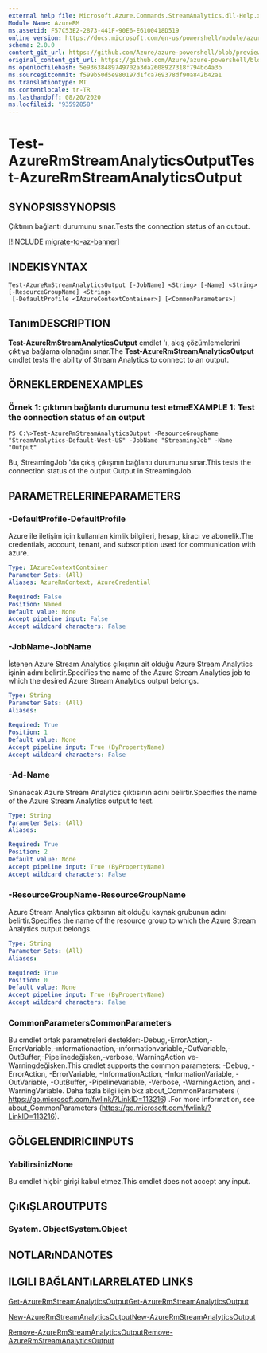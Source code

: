 ```yaml
---
external help file: Microsoft.Azure.Commands.StreamAnalytics.dll-Help.xml
Module Name: AzureRM
ms.assetid: F57C53E2-2873-441F-90E6-E6100418D519
online version: https://docs.microsoft.com/en-us/powershell/module/azurerm.streamanalytics/test-azurermstreamanalyticsoutput
schema: 2.0.0
content_git_url: https://github.com/Azure/azure-powershell/blob/preview/src/ResourceManager/StreamAnalytics/Commands.StreamAnalytics/help/Test-AzureRmStreamAnalyticsOutput.md
original_content_git_url: https://github.com/Azure/azure-powershell/blob/preview/src/ResourceManager/StreamAnalytics/Commands.StreamAnalytics/help/Test-AzureRmStreamAnalyticsOutput.md
ms.openlocfilehash: 5e93638489749702a3da2608927318f794bc4a3b
ms.sourcegitcommit: f599b50d5e980197d1fca769378df90a842b42a1
ms.translationtype: MT
ms.contentlocale: tr-TR
ms.lasthandoff: 08/20/2020
ms.locfileid: "93592858"
---
```

# <span data-ttu-id="31f34-101">Test-AzureRmStreamAnalyticsOutput</span><span class="sxs-lookup"><span data-stu-id="31f34-101">Test-AzureRmStreamAnalyticsOutput</span></span>

## <span data-ttu-id="31f34-102">SYNOPSIS</span><span class="sxs-lookup"><span data-stu-id="31f34-102">SYNOPSIS</span></span>
<span data-ttu-id="31f34-103">Çıktının bağlantı durumunu sınar.</span><span class="sxs-lookup"><span data-stu-id="31f34-103">Tests the connection status of an output.</span></span>

[!INCLUDE [migrate-to-az-banner](../../includes/migrate-to-az-banner.md)]

## <span data-ttu-id="31f34-104">INDEKI</span><span class="sxs-lookup"><span data-stu-id="31f34-104">SYNTAX</span></span>

```
Test-AzureRmStreamAnalyticsOutput [-JobName] <String> [-Name] <String> [-ResourceGroupName] <String>
 [-DefaultProfile <IAzureContextContainer>] [<CommonParameters>]
```

## <span data-ttu-id="31f34-105">Tanım</span><span class="sxs-lookup"><span data-stu-id="31f34-105">DESCRIPTION</span></span>
<span data-ttu-id="31f34-106">**Test-AzureRmStreamAnalyticsOutput** cmdlet 'ı, akış çözümlemelerini çıktıya bağlama olanağını sınar.</span><span class="sxs-lookup"><span data-stu-id="31f34-106">The **Test-AzureRmStreamAnalyticsOutput** cmdlet tests the ability of Stream Analytics to connect to an output.</span></span>

## <span data-ttu-id="31f34-107">ÖRNEKLERDEN</span><span class="sxs-lookup"><span data-stu-id="31f34-107">EXAMPLES</span></span>

### <span data-ttu-id="31f34-108">Örnek 1: çıktının bağlantı durumunu test etme</span><span class="sxs-lookup"><span data-stu-id="31f34-108">EXAMPLE 1: Test the connection status of an output</span></span>
```
PS C:\>Test-AzureRmStreamAnalyticsOutput -ResourceGroupName "StreamAnalytics-Default-West-US" -JobName "StreamingJob" -Name "Output"
```

<span data-ttu-id="31f34-109">Bu, StreamingJob 'da çıkış çıkışının bağlantı durumunu sınar.</span><span class="sxs-lookup"><span data-stu-id="31f34-109">This tests the connection status of the output Output in StreamingJob.</span></span>

## <span data-ttu-id="31f34-110">PARAMETRELERINE</span><span class="sxs-lookup"><span data-stu-id="31f34-110">PARAMETERS</span></span>

### <span data-ttu-id="31f34-111">-DefaultProfile</span><span class="sxs-lookup"><span data-stu-id="31f34-111">-DefaultProfile</span></span>
<span data-ttu-id="31f34-112">Azure ile iletişim için kullanılan kimlik bilgileri, hesap, kiracı ve abonelik.</span><span class="sxs-lookup"><span data-stu-id="31f34-112">The credentials, account, tenant, and subscription used for communication with azure.</span></span>

```yaml
Type: IAzureContextContainer
Parameter Sets: (All)
Aliases: AzureRmContext, AzureCredential

Required: False
Position: Named
Default value: None
Accept pipeline input: False
Accept wildcard characters: False
```

### <span data-ttu-id="31f34-113">-JobName</span><span class="sxs-lookup"><span data-stu-id="31f34-113">-JobName</span></span>
<span data-ttu-id="31f34-114">İstenen Azure Stream Analytics çıkışının ait olduğu Azure Stream Analytics işinin adını belirtir.</span><span class="sxs-lookup"><span data-stu-id="31f34-114">Specifies the name of the Azure Stream Analytics job to which the desired Azure Stream Analytics output belongs.</span></span>

```yaml
Type: String
Parameter Sets: (All)
Aliases: 

Required: True
Position: 1
Default value: None
Accept pipeline input: True (ByPropertyName)
Accept wildcard characters: False
```

### <span data-ttu-id="31f34-115">-Ad</span><span class="sxs-lookup"><span data-stu-id="31f34-115">-Name</span></span>
<span data-ttu-id="31f34-116">Sınanacak Azure Stream Analytics çıktısının adını belirtir.</span><span class="sxs-lookup"><span data-stu-id="31f34-116">Specifies the name of the Azure Stream Analytics output to test.</span></span>

```yaml
Type: String
Parameter Sets: (All)
Aliases: 

Required: True
Position: 2
Default value: None
Accept pipeline input: True (ByPropertyName)
Accept wildcard characters: False
```

### <span data-ttu-id="31f34-117">-ResourceGroupName</span><span class="sxs-lookup"><span data-stu-id="31f34-117">-ResourceGroupName</span></span>
<span data-ttu-id="31f34-118">Azure Stream Analytics çıktısının ait olduğu kaynak grubunun adını belirtir.</span><span class="sxs-lookup"><span data-stu-id="31f34-118">Specifies the name of the resource group to which the Azure Stream Analytics output belongs.</span></span>

```yaml
Type: String
Parameter Sets: (All)
Aliases: 

Required: True
Position: 0
Default value: None
Accept pipeline input: True (ByPropertyName)
Accept wildcard characters: False
```

### <span data-ttu-id="31f34-119">CommonParameters</span><span class="sxs-lookup"><span data-stu-id="31f34-119">CommonParameters</span></span>
<span data-ttu-id="31f34-120">Bu cmdlet ortak parametreleri destekler:-Debug,-ErrorAction,-ErrorVariable,-ınformationaction,-ınformationvariable,-OutVariable,-OutBuffer,-Pipelinedeğişken,-verbose,-WarningAction ve-Warningdeğişken.</span><span class="sxs-lookup"><span data-stu-id="31f34-120">This cmdlet supports the common parameters: -Debug, -ErrorAction, -ErrorVariable, -InformationAction, -InformationVariable, -OutVariable, -OutBuffer, -PipelineVariable, -Verbose, -WarningAction, and -WarningVariable.</span></span> <span data-ttu-id="31f34-121">Daha fazla bilgi için bkz about_CommonParameters ( https://go.microsoft.com/fwlink/?LinkID=113216) .</span><span class="sxs-lookup"><span data-stu-id="31f34-121">For more information, see about_CommonParameters (https://go.microsoft.com/fwlink/?LinkID=113216).</span></span>

## <span data-ttu-id="31f34-122">GÖLGELENDIRICI</span><span class="sxs-lookup"><span data-stu-id="31f34-122">INPUTS</span></span>

### <span data-ttu-id="31f34-123">Yabilirsiniz</span><span class="sxs-lookup"><span data-stu-id="31f34-123">None</span></span>
<span data-ttu-id="31f34-124">Bu cmdlet hiçbir girişi kabul etmez.</span><span class="sxs-lookup"><span data-stu-id="31f34-124">This cmdlet does not accept any input.</span></span>

## <span data-ttu-id="31f34-125">ÇıKıŞLAR</span><span class="sxs-lookup"><span data-stu-id="31f34-125">OUTPUTS</span></span>

### <span data-ttu-id="31f34-126">System. Object</span><span class="sxs-lookup"><span data-stu-id="31f34-126">System.Object</span></span>

## <span data-ttu-id="31f34-127">NOTLARıNDA</span><span class="sxs-lookup"><span data-stu-id="31f34-127">NOTES</span></span>

## <span data-ttu-id="31f34-128">ILGILI BAĞLANTıLAR</span><span class="sxs-lookup"><span data-stu-id="31f34-128">RELATED LINKS</span></span>

[<span data-ttu-id="31f34-129">Get-AzureRmStreamAnalyticsOutput</span><span class="sxs-lookup"><span data-stu-id="31f34-129">Get-AzureRmStreamAnalyticsOutput</span></span>](./Get-AzureRmStreamAnalyticsOutput.md)

[<span data-ttu-id="31f34-130">New-AzureRmStreamAnalyticsOutput</span><span class="sxs-lookup"><span data-stu-id="31f34-130">New-AzureRmStreamAnalyticsOutput</span></span>](./New-AzureRmStreamAnalyticsOutput.md)

[<span data-ttu-id="31f34-131">Remove-AzureRmStreamAnalyticsOutput</span><span class="sxs-lookup"><span data-stu-id="31f34-131">Remove-AzureRmStreamAnalyticsOutput</span></span>](./Remove-AzureRmStreamAnalyticsOutput.md)


